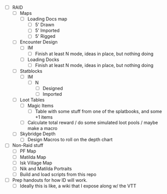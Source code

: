 - [ ] RAID
	- [ ] Maps
		- [ ] Loading Docs map
			- [ ] 5' Drawn
			- [ ] 5' Imported
			- [ ] 5' Rigged
	- [ ] Encounter Design
		- [ ] IM
			- [ ] Finish at least N mode, ideas in place, but nothing doing
		- [ ] Loading Docks
			- [ ] Finish at least N mode, ideas in place, but nothing doing
	- [ ] Statblocks
		- [ ] IM
			- [ ] N
				- [ ] Designed
				- [ ] Imported
	- [ ] Loot Tables
		- [ ] Magic Items
			- [ ] Table with some stuff from one of the splatbooks, and some +1 items
		- [ ] Calculate total reward / do some simulated loot pools / maybe make a macro
	- [ ] Skybridge Depth
		- [ ] Design Macros to roll on the depth chart
- [ ] Non-Raid stuff
	- [ ] PF Map
	- [ ] Matilda Map
	- [ ] Isk Village Map
	- [ ] Nik and Matilda Portraits
	- [ ] Build and load scripts from this repo
- [ ] Prep handouts for how ID will work.
	- [ ] Ideally this is like, a wiki that I expose along w/ the VTT